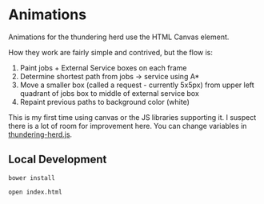 # Animations

Animations for the thundering herd use the HTML Canvas element.

How they work are fairly simple and contrived, but the flow is:

1. Paint jobs + External Service boxes on each frame
1. Determine shortest path from jobs -> service using A*
1. Move a smaller box (called a request - currently 5x5px) from upper left quadrant of jobs box to middle of external service box
1. Repaint previous paths to background color (white)

This is my first time using canvas or the JS libraries supporting it.  I suspect there is a lot of room for improvement here.  You can change variables in [thundering-herd.js](./thundering-herd.js).

## Local Development

```
bower install
```

```
open index.html
```


